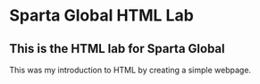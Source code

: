 # Sparta Global HTML Lab
## This is the HTML lab for Sparta Global

This was my introduction to HTML by creating a simple webpage.
